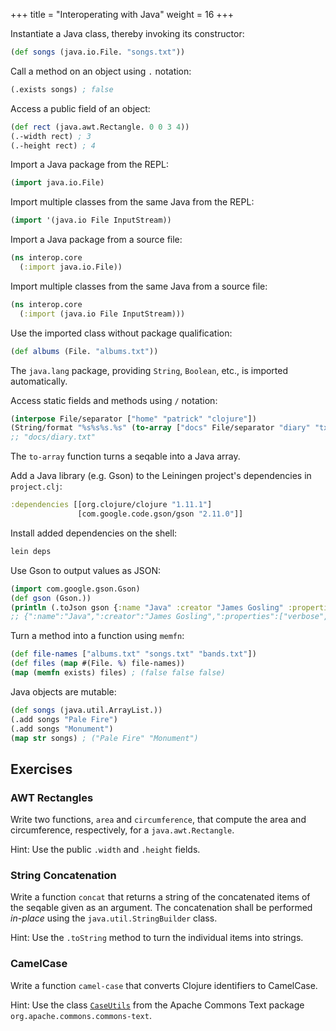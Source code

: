 +++
title = "Interoperating with Java"
weight = 16
+++

Instantiate a Java class, thereby invoking its constructor:

```clojure
(def songs (java.io.File. "songs.txt"))
```

Call a method on an object using `.` notation:

```clojure
(.exists songs) ; false
```

Access a public field of an object:

```clojure
(def rect (java.awt.Rectangle. 0 0 3 4))
(.-width rect) ; 3
(.-height rect) ; 4
```

Import a Java package from the REPL:

```clojure
(import java.io.File)
```

Import multiple classes from the same Java from the REPL:

```clojure
(import '(java.io File InputStream))
```

Import a Java package from a source file:

```clojure
(ns interop.core
  (:import java.io.File))
```

Import multiple classes from the same Java from a source file:

```clojure
(ns interop.core
  (:import (java.io File InputStream)))
```

Use the imported class without package qualification:

```clojure
(def albums (File. "albums.txt"))
```

The `java.lang` package, providing `String`, `Boolean`, etc., is
imported automatically.

Access static fields and methods using `/` notation:

```clojure
(interpose File/separator ["home" "patrick" "clojure"])
(String/format "%s%s%s.%s" (to-array ["docs" File/separator "diary" "txt"]))
;; "docs/diary.txt"
```

The `to-array` function turns a seqable into a Java array.

Add a Java library (e.g. Gson) to the Leiningen project's dependencies
in `project.clj`:

```clojure
:dependencies [[org.clojure/clojure "1.11.1"]
               [com.google.code.gson/gson "2.11.0"]]
```

Install added dependencies on the shell:

```sh
lein deps
```

Use Gson to output values as JSON:

```clojure
(import com.google.gson.Gson)
(def gson (Gson.))
(println (.toJson gson {:name "Java" :creator "James Gosling" :properties ["verbose" "big"]}))
;; {":name":"Java",":creator":"James Gosling",":properties":["verbose","big"]}
```

Turn a method into a function using `memfn`:

```clojure
(def file-names ["albums.txt" "songs.txt" "bands.txt"])
(def files (map #(File. %) file-names))
(map (memfn exists) files) ; (false false false)
```

Java objects are mutable:

```clojure
(def songs (java.util.ArrayList.))
(.add songs "Pale Fire")
(.add songs "Monument")
(map str songs) ; ("Pale Fire" "Monument")
```

## Exercises

### AWT Rectangles

Write two functions, `area` and `circumference`, that compute the area
and circumference, respectively, for a `java.awt.Rectangle`.

Hint: Use the public `.width` and `.height` fields.

### String Concatenation

Write a function `concat` that returns a string of the concatenated
items of the seqable given as an argument. The concatenation shall be
performed _in-place_ using the `java.util.StringBuilder` class.

Hint: Use the `.toString` method to turn the individual items into
strings.

### CamelCase

Write a function `camel-case` that converts Clojure identifiers to CamelCase.

Hint: Use the class
[`CaseUtils`](https://commons.apache.org/proper/commons-text/apidocs/org/apache/commons/text/CaseUtils.html)
from the Apache Commons Text package
`org.apache.commons.commons-text`.
